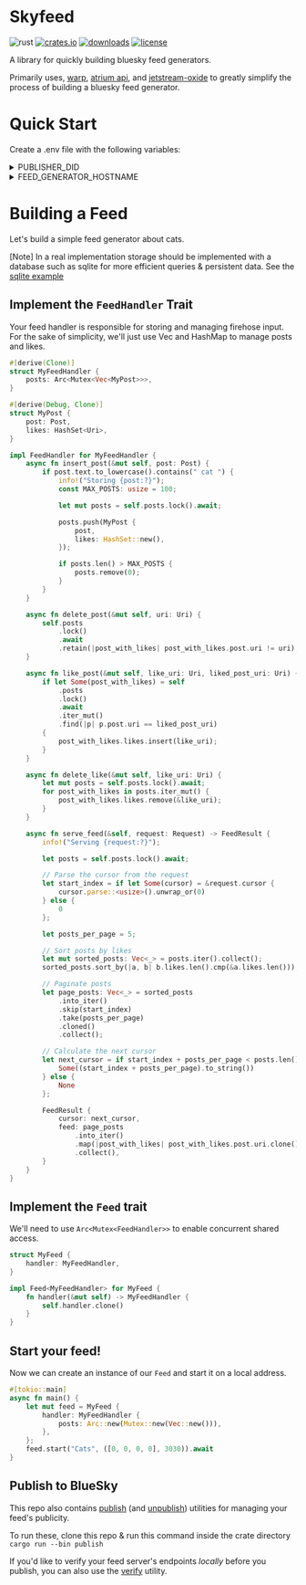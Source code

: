 # Skyfeed

![rust](https://github.com/cyypherus/skyfeed/actions/workflows/rust.yml/badge.svg)
[![crates.io](https://img.shields.io/crates/v/skyfeed.svg)](https://crates.io/crates/skyfeed)
[![downloads](https://img.shields.io/crates/d/skyfeed.svg)](https://crates.io/crates/skyfeed)
[![license](https://img.shields.io/crates/l/skyfeed.svg)](https://github.com/cyypherus/skyfeed/blob/main/LICENSE)

A library for quickly building bluesky feed generators.

Primarily uses, [warp](https://github.com/seanmonstar/warp), [atrium api](https://github.com/sugyan/atrium), and [jetstream-oxide](https://github.com/videah/jetstream-oxide) to greatly simplify the process of building a bluesky feed generator.

# Quick Start

Create a .env file with the following variables:

<details>
    <summary>PUBLISHER_DID</summary>

Your DID.

This can be a little hard to track down - you can use [this utility](./src/bin/my_did.rs) to check your DID

To run the my_did utility - clone this repo & run this command inside the crate directory
`cargo run --bin my_did --handle <your handle> --app-password <app password>`

```
PUBLISHER_DID="..."
```

</details>

<details>
    <summary>FEED_GENERATOR_HOSTNAME</summary>

The host name for your feed generator.
(In the URL `https://github.com/cyypherus/skyfeed` the host name is `github.com`)

You can develop your feed locally without setting this to a real value. However, when publishing, this value must be a domain that:

- Points to your service.
- Is secured with SSL (HTTPS).
- Is accessible on the public internet.

```
FEED_GENERATOR_HOSTNAME="..."

```

</details>

# Building a Feed

Let's build a simple feed generator about cats.

[Note]
In a real implementation storage should be implemented with a database such as sqlite for more efficient queries & persistent data.
See the [sqlite example](./examples/sqlite)

## Implement the `FeedHandler` Trait

Your feed handler is responsible for storing and managing firehose input. For the sake of simplicity, we'll just use Vec and HashMap to manage posts and likes.

```rust
#[derive(Clone)]
struct MyFeedHandler {
    posts: Arc<Mutex<Vec<MyPost>>>,
}

#[derive(Debug, Clone)]
struct MyPost {
    post: Post,
    likes: HashSet<Uri>,
}

impl FeedHandler for MyFeedHandler {
    async fn insert_post(&mut self, post: Post) {
        if post.text.to_lowercase().contains(" cat ") {
            info!("Storing {post:?}");
            const MAX_POSTS: usize = 100;

            let mut posts = self.posts.lock().await;

            posts.push(MyPost {
                post,
                likes: HashSet::new(),
            });

            if posts.len() > MAX_POSTS {
                posts.remove(0);
            }
        }
    }

    async fn delete_post(&mut self, uri: Uri) {
        self.posts
            .lock()
            .await
            .retain(|post_with_likes| post_with_likes.post.uri != uri);
    }

    async fn like_post(&mut self, like_uri: Uri, liked_post_uri: Uri) {
        if let Some(post_with_likes) = self
            .posts
            .lock()
            .await
            .iter_mut()
            .find(|p| p.post.uri == liked_post_uri)
        {
            post_with_likes.likes.insert(like_uri);
        }
    }

    async fn delete_like(&mut self, like_uri: Uri) {
        let mut posts = self.posts.lock().await;
        for post_with_likes in posts.iter_mut() {
            post_with_likes.likes.remove(&like_uri);
        }
    }

    async fn serve_feed(&self, request: Request) -> FeedResult {
        info!("Serving {request:?}");

        let posts = self.posts.lock().await;

        // Parse the cursor from the request
        let start_index = if let Some(cursor) = &request.cursor {
            cursor.parse::<usize>().unwrap_or(0)
        } else {
            0
        };

        let posts_per_page = 5;

        // Sort posts by likes
        let mut sorted_posts: Vec<_> = posts.iter().collect();
        sorted_posts.sort_by(|a, b| b.likes.len().cmp(&a.likes.len()));

        // Paginate posts
        let page_posts: Vec<_> = sorted_posts
            .into_iter()
            .skip(start_index)
            .take(posts_per_page)
            .cloned()
            .collect();

        // Calculate the next cursor
        let next_cursor = if start_index + posts_per_page < posts.len() {
            Some((start_index + posts_per_page).to_string())
        } else {
            None
        };

        FeedResult {
            cursor: next_cursor,
            feed: page_posts
                .into_iter()
                .map(|post_with_likes| post_with_likes.post.uri.clone())
                .collect(),
        }
    }
}

```

## Implement the `Feed` trait

We'll need to use `Arc<Mutex<FeedHandler>>` to enable concurrent shared access.

```rust
struct MyFeed {
    handler: MyFeedHandler,
}

impl Feed<MyFeedHandler> for MyFeed {
    fn handler(&mut self) -> MyFeedHandler {
        self.handler.clone()
    }
}
```

## Start your feed!

Now we can create an instance of our `Feed` and start it on a local address.

```rust
#[tokio::main]
async fn main() {
    let mut feed = MyFeed {
        handler: MyFeedHandler {
            posts: Arc::new(Mutex::new(Vec::new())),
        },
    };
    feed.start("Cats", ([0, 0, 0, 0], 3030)).await
}
```

## Publish to BlueSky

This repo also contains [publish](./src/bin/publish.rs) (and [unpublish](./src/bin/unpublish.rs)) utilities for managing your feed's publicity.

To run these, clone this repo & run this command inside the crate directory
`cargo run --bin publish`

If you'd like to verify your feed server's endpoints _locally_ before you publish, you can also use the [verify](./src/bin/verify.rs) utility.
